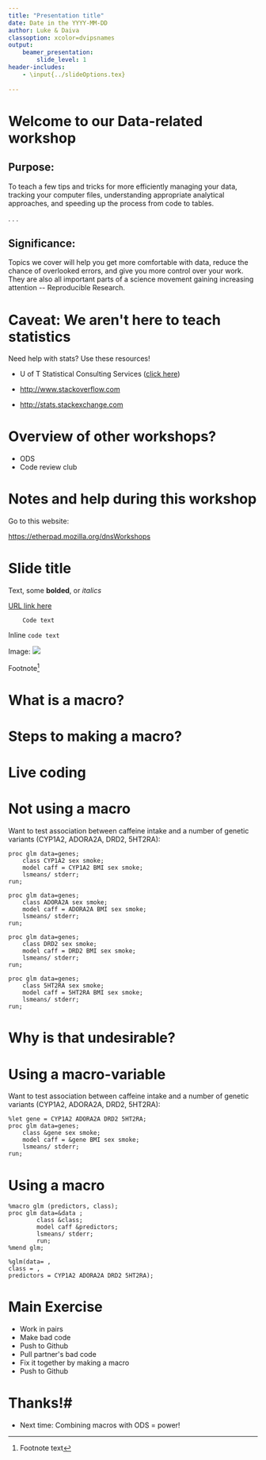 ```yaml
---
title: "Presentation title"
date: Date in the YYYY-MM-DD
author: Luke & Daiva
classoption: xcolor=dvipsnames
output:
    beamer_presentation:
        slide_level: 1
header-includes:
    - \input{../slideOptions.tex}
    
---
```


# Welcome to our Data-related workshop #

## Purpose: ##

To teach a few tips and tricks for more efficiently managing your
data, tracking your computer files, understanding appropriate
analytical approaches, and speeding up the process from code to
tables.

. . .

## Significance: ##

Topics we cover will help you get more comfortable with data, reduce
the chance of overlooked errors, and give you more control over your
work. They are also all important parts of a science movement gaining
increasing attention -- Reproducible Research.

# Caveat: We aren't here to teach statistics #

Need help with stats? Use these resources!

* U of T Statistical Consulting Services ([click here](http://www.utstat.toronto.edu/wordpress/?page_id=25))

* <http://www.stackoverflow.com>

* <http://stats.stackexchange.com>

# Overview of other workshops? #
* ODS
* Code review club

# Notes and help during this workshop #

Go to this website:

<https://etherpad.mozilla.org/dnsWorkshops>

# Slide title #

Text, some **bolded**, or *italics*

[URL link here](http://link/here.com)

```
    Code text
```

Inline `code text`

Image:
![](/path/to/image)

Footnote[^1]

[^1]: Footnote text

# What is a macro? #

# Steps to making a macro? #

# Live coding #

# Not using a macro #

Want to test association between caffeine intake and a number of genetic variants (CYP1A2, ADORA2A, DRD2, 5HT2RA):

	proc glm data=genes;
		class CYP1A2 sex smoke;
		model caff = CYP1A2 BMI sex smoke;
		lsmeans/ stderr;
	run;

	proc glm data=genes;
		class ADORA2A sex smoke;
		model caff = ADORA2A BMI sex smoke;
		lsmeans/ stderr;
	run;

	proc glm data=genes;
		class DRD2 sex smoke;
		model caff = DRD2 BMI sex smoke;
		lsmeans/ stderr;
	run;

	proc glm data=genes;
		class 5HT2RA sex smoke;
		model caff = 5HT2RA BMI sex smoke;
		lsmeans/ stderr;
	run;

# Why is that undesirable? #

# Using a macro-variable #

Want to test association between caffeine intake and a number of genetic variants (CYP1A2, ADORA2A, DRD2, 5HT2RA):

	%let gene = CYP1A2 ADORA2A DRD2 5HT2RA;
	proc glm data=genes;
		class &gene sex smoke;
		model caff = &gene BMI sex smoke;
		lsmeans/ stderr;
	run;

# Using a macro #

	%macro glm (predictors, class);
    proc glm data=&data ;
            class &class;
            model caff &predictors;
            lsmeans/ stderr;
            run;
	%mend glm;

	%glm(data= ,
    class = ,
	predictors = CYP1A2 ADORA2A DRD2 5HT2RA);

# Main Exercise #

* Work in pairs
* Make bad code
* Push to Github
* Pull partner's bad code
* Fix it together by making a macro
* Push to Github

# Thanks!#

* Next time: Combining macros with ODS = power!
